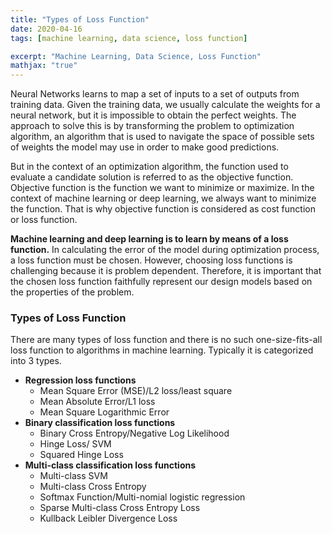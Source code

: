 ```yaml
---
title: "Types of Loss Function"
date: 2020-04-16
tags: [machine learning, data science, loss function]

excerpt: "Machine Learning, Data Science, Loss Function"
mathjax: "true"
---
```


Neural Networks learns to map a set of inputs to a set of outputs from training data. Given the training data, we usually calculate the weights for a neural network, but it is impossible to obtain the perfect weights. The approach to solve this is by transforming the problem to optimization algorithm, an algorithm that is used to navigate the space of possible sets of weights the model may use in order to make good predictions.

But in the context of an optimization algorithm, the function used to evaluate a candidate solution is referred to as the objective function. Objective function is the function we want to minimize or maximize. In the context of machine learning or deep learning, we always want to minimize the function. That is why objective function is considered as cost function or loss function.

**Machine learning and deep learning is to learn by means of a loss function.** In calculating the error of the model during optimization process, a loss function must be chosen. However, choosing loss functions is challenging because it is problem dependent. Therefore, it is important that the chosen loss function faithfully represent our design models based on the properties of the problem.

### Types of Loss Function

There are many types of loss function and there is no such one-size-fits-all loss function to algorithms in machine learning. Typically it is categorized into 3 types.

- **Regression loss functions**
  - Mean Square Error (MSE)/L2 loss/least square
  - Mean Absolute Error/L1 loss
  - Mean Square Logarithmic Error
- **Binary classification loss functions**
  - Binary Cross Entropy/Negative Log Likelihood
  - Hinge Loss/ SVM
  - Squared Hinge Loss
- **Multi-class classification loss functions**
  - Multi-class SVM
  - Multi-class Cross Entropy
  - Softmax Function/Multi-nomial logistic regression
  - Sparse Multi-class Cross Entropy Loss
  - Kullback Leibler Divergence Loss
